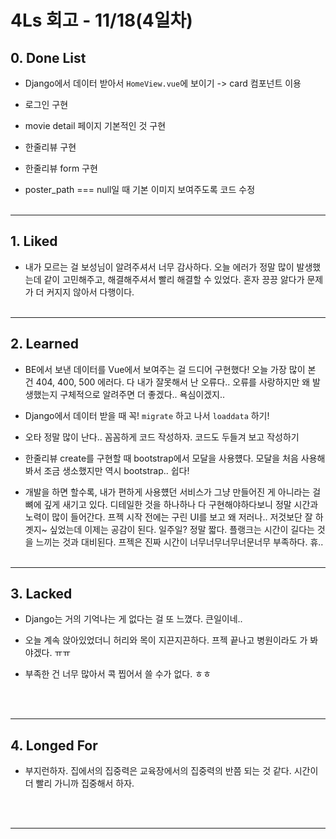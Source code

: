 # 4Ls 회고 - 11/18(4일차)

## 0. Done List
- Django에서 데이터 받아서 `HomeView.vue`에 보이기 -> card 컴포넌트 이용

- 로그인 구현
- movie detail 페이지 기본적인 것 구현
- 한줄리뷰 구현
- 한줄리뷰 form 구현
- poster_path === null일 때 기본 이미지 보여주도록 코드 수정
<BR><BR>
---

## 1. Liked
- 내가 모르는 걸 보성님이 알려주셔서 너무 감사하다. 오늘 에러가 정말 많이 발생했는데 같이 고민해주고, 해결해주셔서 빨리 해결할 수 있었다. 혼자 끙끙 앓다가 문제가 더 커지지 않아서 다행이다.
<BR><BR>
---


## 2. Learned
- BE에서 보낸 데이터를 Vue에서 보여주는 걸 드디어 구현했다! 오늘 가장 많이 본 건 404, 400, 500 에러다. 다 내가 잘못해서 난 오류다.. 오류를 사랑하지만 왜 발생했는지 구체적으로 알려주면 더 좋겠다.. 욕심이겠지..

- Django에서 데이터 받을 때 꼭! `migrate` 하고 나서 `loaddata` 하기! 

- 오타 정말 많이 난다.. 꼼꼼하게 코드 작성하자. 코드도 두들겨 보고 작성하기

- 한줄리뷰 create를 구현할 때 bootstrap에서 모달을 사용헀다. 모달을 처음 사용해봐서 조금 생소했지만 역시 bootstrap.. 쉽다!

- 개발을 하면 할수록, 내가 편하게 사용헀던 서비스가 그냥 만들어진 게 아니라는 걸 뼈에 깊게 새기고 있다. 디테일한 것을 하나하나 다 구현해야하다보니 정말 시간과 노력이 많이 들어간다. 프젝 시작 전에는 구린 UI를 보고 왜 저러나.. 저것보단 잘 하곗지~ 싶었는데 이제는 공감이 된다. 일주일? 정말 짧다. 플랭크는 시간이 길다는 것을 느끼는 것과 대비된다. 프젝은 진짜 시간이 너무너무너무너문너무 부족하다. 휴..
<BR><BR>
---

## 3. Lacked
- Django는 거의 기억나는 게 없다는 걸 또 느꼈다. 큰일이네..

- 오늘 계속 앉아있었더니 허리와 목이 지끈지끈하다. 프젝 끝나고 병원이라도 가 봐야겠다. ㅠㅠ

- 부족한 건 너무 많아서 콕 찝어서 쓸 수가 없다. ㅎㅎ

<BR><BR>

---

## 4. Longed For
- 부지런하자. 집에서의 집중력은 교육장에서의 집중력의 반쯤 되는 것 같다. 시간이 더 빨리 가니까 집중해서 하자.

<BR><BR>

---
